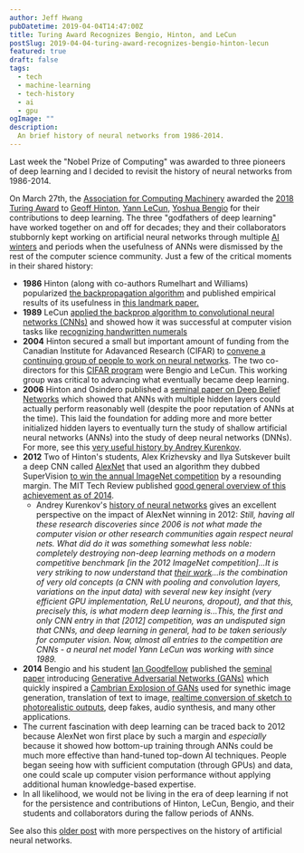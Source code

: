 ```yaml
---
author: Jeff Hwang
pubDatetime: 2019-04-04T14:47:00Z
title: Turing Award Recognizes Bengio, Hinton, and LeCun 
postSlug: 2019-04-04-turing-award-recognizes-bengio-hinton-lecun
featured: true
draft: false
tags:
  - tech
  - machine-learning
  - tech-history
  - ai
  - gpu
ogImage: ""
description:
  An brief history of neural networks from 1986-2014.
---
```


Last week the "Nobel Prize of Computing" was awarded to three pioneers of deep learning and I decided to revisit the history of neural networks from 1986-2014.

On March 27th, the [Association for Computing Machinery](https://en.wikipedia.org/wiki/Association_for_Computing_Machinery) awarded the [2018 Turing Award](https://awards.acm.org/about/2018-turing) to [Geoff Hinton](https://en.wikipedia.org/wiki/Geoffrey_Hinton), [Yann LeCun](https://en.wikipedia.org/wiki/Yann_LeCun), [Yoshua Bengio](https://en.wikipedia.org/wiki/Yoshua_Bengio) for their contributions to deep learning. The three "godfathers of deep learning" have worked together on and off for decades; they and their collaborators stubbornly kept working on artificial neural networks through multiple [AI winters](https://a16z.com/2016/06/10/ai-deep-learning-machines/) and periods when the usefulness of ANNs were dismissed by the rest of the computer science community. Just a few of the critical moments in their shared history:

* **1986** Hinton (along with co-authors Rumelhart and Williams) popularized [the backpropagation algorithm](https://en.wikipedia.org/wiki/Backpropagation#History) and published empirical results of its usefulness in [this landmark paper.](https://www.iro.umontreal.ca/~vincentp/ift3395/lectures/backprop_old.pdf)
* **1989** LeCun [applied the backprop algorithm to convolutional neural networks (CNNs)](https://en.wikipedia.org/wiki/Convolutional_neural_network#Image_recognition_with_CNNs_trained_by_gradient_descent) and showed how it was successful at computer vision tasks like [recognizing handwritten numerals](http://yann.lecun.com/exdb/publis/pdf/lecun-89e.pdf)
* **2004** Hinton secured a small but important amount of funding from the Canadian Institute for Adavanced Research (CIFAR) to [convene a continuing group of people to work on neural networks](https://www.wired.com/2014/01/geoffrey-hinton-deep-learning/). The two co-directors for this [CIFAR program](https://www.cifar.ca/cifarnews/2019/03/27/turing-award-honours-cifar-s-pioneers-of-ai) were Bengio and LeCun. This working group was critical to advancing what eventually became deep learning.
* **2006** Hinton and Osindero published a [seminal paper on Deep Belief Networks](https://www.cs.toronto.edu/~hinton/absps/fastnc.pdf) which showed that ANNs with multiple hidden layers could actually perform reasonably well (despite the poor reputation of ANNs at the time). This laid the foundation for adding more and more better initialized hidden layers to eventually turn the study of shallow artificial neural networks (ANNs) into the study of deep neural networks (DNNs). For more, see this [very useful history by Andrey Kurenkov](http://www.andreykurenkov.com/writing/ai/a-brief-history-of-neural-nets-and-deep-learning-part-4/).
* **2012** Two of Hinton's students, Alex Krizhevsky and Ilya Sutskever built a deep CNN called [AlexNet](https://en.wikipedia.org/wiki/AlexNet) that used an algorithm they dubbed SuperVision [to win the annual ImageNet competition](https://papers.nips.cc/paper/4824-imagenet-classification-with-deep-convolutional-neural-networks.pdf) by a resounding margin. The MIT Tech Review published [good general overview of this achievement as of 2014](https://www.technologyreview.com/s/530561/the-revolutionary-technique-that-quietly-changed-machine-vision-forever/). 
	* Andrey Kurenkov's [history of neural networks](http://www.andreykurenkov.com/writing/ai/a-brief-history-of-neural-nets-and-deep-learning-part-4/) gives an excellent perspective on the impact of AlexNet winning in 2012: *Still, having all these research discoveries since 2006 is not what made the computer vision or other research communities again respect neural nets. What did do it was something somewhat less noble: completely destroying non-deep learning methods on a modern competitive benchmark [in the 2012 ImageNet competition]...It is very striking to now understand that [their work](https://papers.nips.cc/paper/4824-imagenet-classification-with-deep-convolutional-neural-networks.pdf)...is the combination of very old concepts (a CNN with pooling and convolution layers, variations on the input data) with several new key insight (very efficient GPU implementation, ReLU neurons, dropout), and that this, precisely this, is what modern deep learning is...This, the first and only CNN entry in that [2012] competition, was an undisputed sign that CNNs, and deep learning in general, had to be taken seriously for computer vision. Now, almost all entries to the competition are CNNs - a neural net model Yann LeCun was working with since 1989.*
* **2014** Bengio and his student [Ian Goodfellow](https://www.theverge.com/2019/4/5/18296473/apple-google-ai-research-poached-ian-goodfellow) published the [seminal paper](https://arxiv.org/abs/1406.2661) introducing [Generative Adversarial Networks (GANs)](https://en.wikipedia.org/wiki/Generative_adversarial_network) which quickly inspired a [Cambrian Explosion of GANs](https://github.com/hindupuravinash/the-gan-zoo/blob/master/README.md) used for synethic image generation, translation of text to image, [realtime conversion of sketch to photorealistic outputs](/blog/2019/03/21/top-of-mind-04), deep fakes, audio synthesis, and many other applications.  
* The current fascination with deep learning can be traced back to 2012 because AlexNet won first place by such a margin and *especially* because it showed how bottom-up training through ANNs could be much more effective than hand-tuned top-down AI techniques. People began seeing how with sufficient computation (through GPUs) and data, one could scale up computer vision performance without applying additional human knowledge-based expertise. 
* In all likelihood, we would not be living in the era of deep learning if not for the persistence and contributions of Hinton, LeCun,  Bengio, and their students and collaborators during the fallow periods of ANNs.

See also this [older post](/posts/2017-10-23-histories-of-deep-learning) with more perspectives on the history of artificial neural networks.
